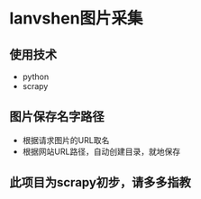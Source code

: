 # lanvshen图片采集
## 使用技术
- python
- scrapy
## 图片保存名字路径
- 根据请求图片的URL取名
- 根据网站URL路径，自动创建目录，就地保存
## 此项目为scrapy初步，请多多指教

